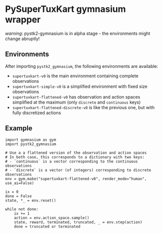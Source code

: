 # PySuperTuxKart gymnasium wrapper

*warning*: pystk2-gymnasium is in alpha stage - the environments might change abruptly!

## Environments

After importing `pystk2_gymnasium`, the following environments are available:

- `supertuxkart-v0` is the main environment containing complete observations
- `supertuxkart-simple-v0` is a simplified environment with fixed size observations
- `supertuxkart-flattened-v0` has observation and action spaces simplified at the maximum (only `discrete` and `continuous` keys)
- `supertuxkart-flattened-discrete-v0` is like the previous one, but with fully discretized actions

## Example

```py3
import gymnasium as gym
import pystk2_gymnasium

# Use a a flattened version of the observation and action spaces
# In both case, this corresponds to a dictionary with two keys:
# - `continuous` is a vector corresponding to the continuous observations
# - `discrete` is a vector (of integers) corresponding to discrete observations
env = gym.make("supertuxkart-flattened-v0", render_mode="human", use_ai=False)

ix = 0
done = False
state, *_ = env.reset()

while not done:
    ix += 1
    action = env.action_space.sample()
    state, reward, terminated, truncated, _ = env.step(action)
    done = truncated or terminated
```
